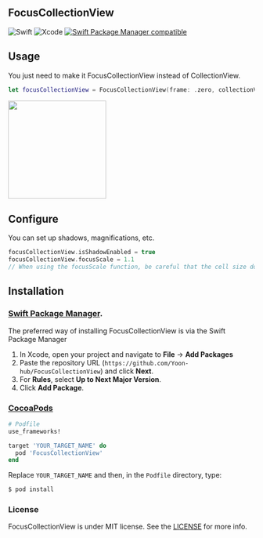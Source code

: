 ## FocusCollectionView

![Swift](https://img.shields.io/badge/Swift-5.4+-blue.svg) ![Xcode](https://img.shields.io/badge/Xcode-12.0+-green)
[![Swift Package Manager compatible](https://img.shields.io/badge/SPM-compatible-4BC51D.svg?style=flat)](https://github.com/apple/swift-package-manager)


## Usage

You just need to make it FocusCollectionView instead of CollectionView.
```swift
let focusCollectionView = FocusCollectionView(frame: .zero, collectionViewLayout: flowLayout)
```
<img src="https://github.com/Yoon-hub/fraud/assets/92036498/c321fb0f-a028-428e-869b-596ab80e3c87" width="200" />

## Configure
You can set up shadows, magnifications, etc.
```swift
focusCollectionView.isShadowEnabled = true
focusCollectionView.focusScale = 1.1 
// When using the focusScale function, be careful that the cell size does not exceed the CollectionView size.
```



## Installation

### [Swift Package Manager](https://swift.org/package-manager).

The preferred way of installing FocusCollectionView is via the Swift Package Manager

1. In Xcode, open your project and navigate to **File** → **Add Packages**
2. Paste the repository URL (`https://github.com/Yoon-hub/FocusCollectionView`) and click **Next**.
3. For **Rules**, select **Up to Next Major Version**.
4. Click **Add Package**.


### [CocoaPods](https://guides.cocoapods.org/using/using-cocoapods.html)

```ruby
# Podfile
use_frameworks!

target 'YOUR_TARGET_NAME' do
  pod 'FocusCollectionView'
end
```

Replace `YOUR_TARGET_NAME` and then, in the `Podfile` directory, type:

```bash
$ pod install
```

### License

FocusCollectionView is under MIT license. See the [LICENSE](https://github.com/Yoon-hub/FocusCollectionView/blob/main/LICENSE) for more info.

